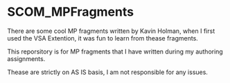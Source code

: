 # SCOM_MPFragments

There are some cool MP fragments written by Kavin Holman,
when I first used the VSA Extention, it was fun to learn from thease fragments.

This reporsitory is for MP fragments that I have written during my authoring assignments.

Thease are strictly on AS IS basis, I am not responsible for any issues.
